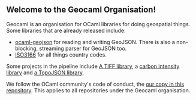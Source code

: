 ## Welcome to the Geocaml Organisation!

Geocaml is an organisation for OCaml libraries for doing geospatial things. Some libraries that are already released include:

 - [ocaml-geojson](https://github.com/geocaml/ocaml-geojson) for reading and writing GeoJSON. There is also a non-blocking, streaming parser for GeoJSON too.
 - [ISO3166](https://github.com/geocaml/ISO3166) for all things country codes.

Some projects in the pipeline include [A TIFF library](https://github.com/geocaml/ocaml-tiff), a [carbon intensity library](https://github.com/geocaml/carbon-intensity) and [a TopoJSON library](https://github.com/geocaml/ocaml-topojson).

We follow the OCaml community's code of conduct, the [our copy in this repository](./code-of-conduct.md). This applies to all repositories under the Geocaml organisation.
